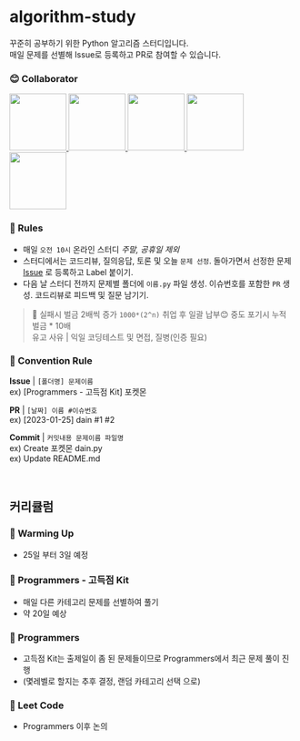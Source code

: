 # algorithm-study

꾸준히 공부하기 위한 Python 알고리즘 스터디입니다.  
매일 문제를 선별해 Issue로 등록하고 PR로 참여할 수 있습니다.

### 😊 Collaborator

<div>
  <a href="https://github.com/da-in">
    <img src="https://avatars.githubusercontent.com/u/66757141?v=4" width="100" style="max-width: 100%;">
  </a>
  <a href="https://github.com/Lee-DoHa">
    <img src="https://avatars.githubusercontent.com/u/70997596?v=4" width="100" style="max-width: 100%;">
  </a>
  <a href="https://github.com/lalabulla">
    <img src="https://avatars.githubusercontent.com/u/102718303?v=4" width="100" style="max-width: 100%;">
  </a>
  <a href="https://github.com/seungyeonnnnnni">
    <img src="https://avatars.githubusercontent.com/u/53565255?v=4" width="100" style="max-width: 100%;">
  </a>
  <a href="https://github.com/chs98412">
    <img src="https://avatars.githubusercontent.com/u/79582366?v=4" width="100" style="max-width: 100%;">
  </a>
</div>

### 📢 Rules

- 매일 `오전 10시` 온라인 스터디 _주말, 공휴일 제외_
- 스터디에서는 코드리뷰, 질의응답, 토론 및 오늘 `문제 선정`. 돌아가면서 선정한 문제 [Issue](https://github.com/da-in/algorithm-study/issues) 로 등록하고 Label 붙이기.
- 다음 날 스터디 전까지 문제별 폴더에 `이름.py` 파일 생성. 이슈번호를 포함한 `PR` 생성. 코드리뷰로 피드백 및 질문 남기기.

> 🚨 실패시 벌금 2배씩 증가 `1000*(2^n)` 취업 후 일괄 납부😊 중도 포기시 누적 벌금 \* 10배  
> 유고 사유 | 익일 코딩테스트 및 면접, 질병(인증 필요)

### 🌈 Convention Rule

**Issue** | `[폴더명] 문제이름`  
ex) [Programmers - 고득점 Kit] 포켓몬

**PR** | `[날짜] 이름 #이슈번호`  
ex) [2023-01-25] dain #1 #2

**Commit** | `커밋내용 문제이름 파일명`  
ex) Create 포켓몬 dain.py  
ex) Update README.md

<br/>

## 커리큘럼

### 📌 Warming Up

- 25일 부터 3일 예정

### 📌 Programmers - 고득점 Kit

- 매일 다른 카테고리 문제를 선별하여 풀기
- 약 20일 예상

### 📌 Programmers

- 고득점 Kit는 출제일이 좀 된 문제들이므로 Programmers에서 최근 문제 풀이 진행
- (몇레벨로 할지는 추후 결정, 랜덤 카테고리 선택 으로)

### 📌 Leet Code

- Programmers 이후 논의
